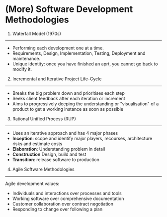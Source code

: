 # (More) Software Development Methodologies 

1. Waterfall Model (1970s)
--- 
* Performing each development one at a time.  
* Requirements, Design, Implementation, Testing, Deployment and maintenance.  
* Unique identity: once you have finished an aprt, you cannot go back to modify it. 

2. Incremental and Iterative Project Life-Cycle 
---
* Breaks the big problem down and prioritises each step 
* Seeks client feedback after each iteration or increment 
* Aims to progressively deeping the understanding or "visualisation" of a product to get a working instance as soon as possible 

3. Rational Unified Process (RUP)
---
* Uses an iterative approach and has 4 major phases
* **Inception**: scope and identify major players, recourses, architecture risks and estimate costs 
* **Elaboration**: Understanding problem in detail 
* **Construction** Design, build and test
* **Transition**: release software to production

4. Agile Software Methodologies
---
Agile development values: 
* Individuals and interactions over processes and tools 
* Working software over comprehensive documentation 
* Customer collaboration over contract negotiation 
* Responding to change over following a plan 